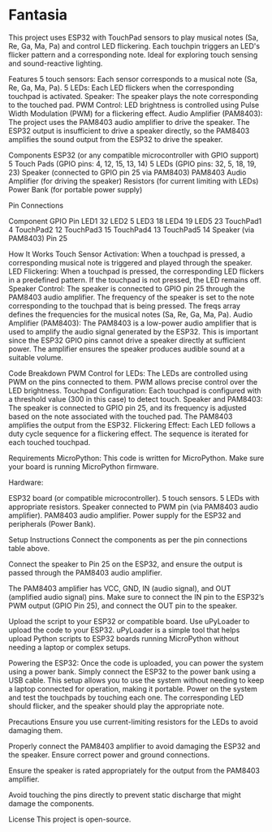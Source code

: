 # Fantasia
This project uses ESP32 with TouchPad sensors to play musical notes (Sa, Re, Ga, Ma, Pa) and control LED flickering. Each touchpin triggers an LED's flicker pattern and a corresponding note. Ideal for exploring touch sensing and sound-reactive lighting.

Features
5 touch sensors: Each sensor corresponds to a musical note (Sa, Re, Ga, Ma, Pa).
5 LEDs: Each LED flickers when the corresponding touchpad is activated.
Speaker: The speaker plays the note corresponding to the touched pad.
PWM Control: LED brightness is controlled using Pulse Width Modulation (PWM) for a flickering effect.
Audio Amplifier (PAM8403): The project uses the PAM8403 audio amplifier to drive the speaker. The ESP32 output is insufficient to drive a speaker directly, so the PAM8403 amplifies the sound output from the ESP32 to drive the speaker.

Components
ESP32 (or any compatible microcontroller with GPIO support)
5 Touch Pads (GPIO pins: 4, 12, 15, 13, 14)
5 LEDs (GPIO pins: 32, 5, 18, 19, 23)
Speaker (connected to GPIO pin 25 via PAM8403)
PAM8403 Audio Amplifier (for driving the speaker)
Resistors (for current limiting with LEDs)
Power Bank (for portable power supply)

Pin Connections

Component	GPIO Pin
LED1	32
LED2	5
LED3	18
LED4	19
LED5	23
TouchPad1	4
TouchPad2	12
TouchPad3	15
TouchPad4	13
TouchPad5	14
Speaker (via PAM8403)	Pin 25

How It Works
Touch Sensor Activation: When a touchpad is pressed, a corresponding musical note is triggered and played through the speaker.
LED Flickering: When a touchpad is pressed, the corresponding LED flickers in a predefined pattern. If the touchpad is not pressed, the LED remains off.
Speaker Control: The speaker is connected to GPIO pin 25 through the PAM8403 audio amplifier. The frequency of the speaker is set to the note corresponding to the touchpad that is being pressed. The freqs array defines the frequencies for the musical notes (Sa, Re, Ga, Ma, Pa).
Audio Amplifier (PAM8403): The PAM8403 is a low-power audio amplifier that is used to amplify the audio signal generated by the ESP32. This is important since the ESP32 GPIO pins cannot drive a speaker directly at sufficient power. The amplifier ensures the speaker produces audible sound at a suitable volume.

Code Breakdown
PWM Control for LEDs: The LEDs are controlled using PWM on the pins connected to them. PWM allows precise control over the LED brightness.
Touchpad Configuration: Each touchpad is configured with a threshold value (300 in this case) to detect touch.
Speaker and PAM8403: The speaker is connected to GPIO pin 25, and its frequency is adjusted based on the note associated with the touched pad. The PAM8403 amplifies the output from the ESP32.
Flickering Effect: Each LED follows a duty cycle sequence for a flickering effect. The sequence is iterated for each touched touchpad.

Requirements
MicroPython: This code is written for MicroPython. Make sure your board is running MicroPython firmware.

Hardware:

ESP32 board (or compatible microcontroller).
5 touch sensors.
5 LEDs with appropriate resistors.
Speaker connected to PWM pin (via PAM8403 audio amplifier).
PAM8403 audio amplifier.
Power supply for the ESP32 and peripherals (Power Bank).

Setup Instructions
Connect the components as per the pin connections table above.

Connect the speaker to Pin 25 on the ESP32, and ensure the output is passed through the PAM8403 audio amplifier.

The PAM8403 amplifier has VCC, GND, IN (audio signal), and OUT (amplified audio signal) pins. Make sure to connect the IN pin to the ESP32’s PWM output (GPIO Pin 25), and connect the OUT pin to the speaker.

Upload the script to your ESP32 or compatible board.
Use uPyLoader to upload the code to your ESP32. uPyLoader is a simple tool that helps upload Python scripts to ESP32 boards running MicroPython without needing a laptop or complex setups.

Powering the ESP32:
Once the code is uploaded, you can power the system using a power bank. Simply connect the ESP32 to the power bank using a USB cable.
This setup allows you to use the system without needing to keep a laptop connected for operation, making it portable.
Power on the system and test the touchpads by touching each one. The corresponding LED should flicker, and the speaker should play the appropriate note.

Precautions
Ensure you use current-limiting resistors for the LEDs to avoid damaging them.

Properly connect the PAM8403 amplifier to avoid damaging the ESP32 and the speaker. Ensure correct power and ground connections.

Ensure the speaker is rated appropriately for the output from the PAM8403 amplifier.

Avoid touching the pins directly to prevent static discharge that might damage the components.

License
This project is open-source.
